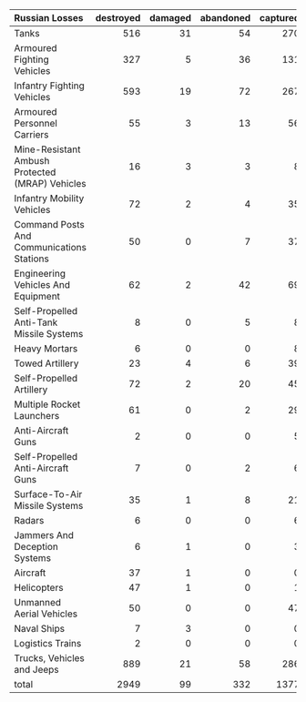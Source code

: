 | Russian Losses                                   |   destroyed |   damaged |   abandoned |   captured |   total |
|:-------------------------------------------------|------------:|----------:|------------:|-----------:|--------:|
| Tanks                                            |         516 |        31 |          54 |        270 |     871 |
| Armoured Fighting Vehicles                       |         327 |         5 |          36 |        131 |     499 |
| Infantry Fighting Vehicles                       |         593 |        19 |          72 |        267 |     951 |
| Armoured Personnel Carriers                      |          55 |         3 |          13 |         56 |     127 |
| Mine-Resistant Ambush Protected  (MRAP) Vehicles |          16 |         3 |           3 |          8 |      30 |
| Infantry Mobility Vehicles                       |          72 |         2 |           4 |         35 |     113 |
| Command Posts And Communications Stations        |          50 |         0 |           7 |         37 |      94 |
| Engineering Vehicles And Equipment               |          62 |         2 |          42 |         69 |     175 |
| Self-Propelled Anti-Tank Missile Systems         |           8 |         0 |           5 |          8 |      21 |
| Heavy Mortars                                    |           6 |         0 |           0 |          8 |      14 |
| Towed Artillery                                  |          23 |         4 |           6 |         39 |      72 |
| Self-Propelled Artillery                         |          72 |         2 |          20 |         45 |     139 |
| Multiple Rocket Launchers                        |          61 |         0 |           2 |         29 |      92 |
| Anti-Aircraft Guns                               |           2 |         0 |           0 |          5 |       7 |
| Self-Propelled Anti-Aircraft Guns                |           7 |         0 |           2 |          6 |      15 |
| Surface-To-Air Missile Systems                   |          35 |         1 |           8 |         21 |      65 |
| Radars                                           |           6 |         0 |           0 |          6 |      12 |
| Jammers And Deception Systems                    |           6 |         1 |           0 |          3 |      10 |
| Aircraft                                         |          37 |         1 |           0 |          0 |      38 |
| Helicopters                                      |          47 |         1 |           0 |          1 |      49 |
| Unmanned Aerial Vehicles                         |          50 |         0 |           0 |         47 |      97 |
| Naval Ships                                      |           7 |         3 |           0 |          0 |      10 |
| Logistics Trains                                 |           2 |         0 |           0 |          0 |       2 |
| Trucks, Vehicles and Jeeps                       |         889 |        21 |          58 |        286 |    1254 |
| total                                            |        2949 |        99 |         332 |       1377 |    4757 |